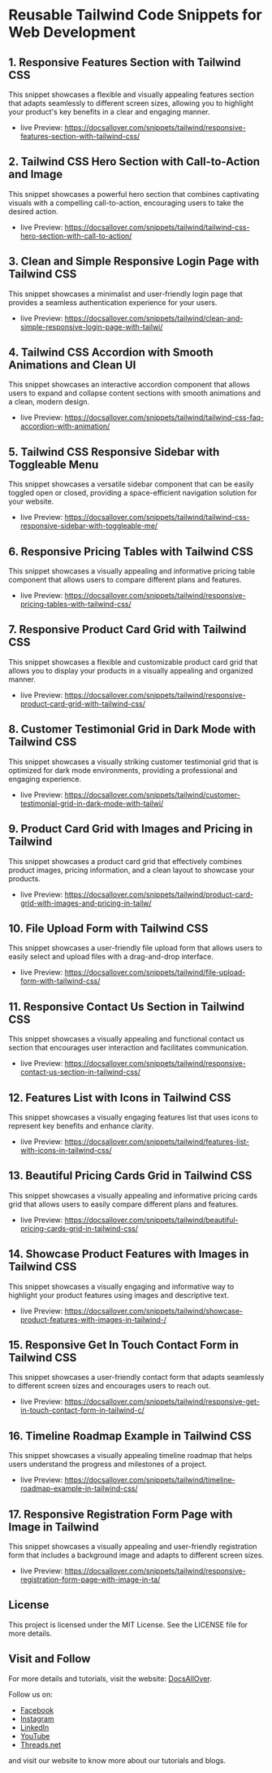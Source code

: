 # Reusable Tailwind Code Snippets for Web Development

## 1. Responsive Features Section with Tailwind CSS
This snippet showcases a flexible and visually appealing features section that adapts seamlessly to different screen sizes, allowing you to highlight your product's key benefits in a clear and engaging manner.
  - live Preview: https://docsallover.com/snippets/tailwind/responsive-features-section-with-tailwind-css/

## 2. Tailwind CSS Hero Section with Call-to-Action and Image
This snippet showcases a powerful hero section that combines captivating visuals with a compelling call-to-action, encouraging users to take the desired action.
  - live Preview: https://docsallover.com/snippets/tailwind/tailwind-css-hero-section-with-call-to-action/ 

## 3. Clean and Simple Responsive Login Page with Tailwind CSS
This snippet showcases a minimalist and user-friendly login page that provides a seamless authentication experience for your users.
  - live Preview: https://docsallover.com/snippets/tailwind/clean-and-simple-responsive-login-page-with-tailwi/

## 4. Tailwind CSS Accordion with Smooth Animations and Clean UI
This snippet showcases an interactive accordion component that allows users to expand and collapse content sections with smooth animations and a clean, modern design.
  - live Preview: https://docsallover.com/snippets/tailwind/tailwind-css-faq-accordion-with-animation/

## 5. Tailwind CSS Responsive Sidebar with Toggleable Menu
This snippet showcases a versatile sidebar component that can be easily toggled open or closed, providing a space-efficient navigation solution for your website.
  - live Preview: https://docsallover.com/snippets/tailwind/tailwind-css-responsive-sidebar-with-toggleable-me/

## 6. Responsive Pricing Tables with Tailwind CSS
This snippet showcases a visually appealing and informative pricing table component that allows users to compare different plans and features.
  - live Preview: https://docsallover.com/snippets/tailwind/responsive-pricing-tables-with-tailwind-css/

## 7. Responsive Product Card Grid with Tailwind CSS
This snippet showcases a flexible and customizable product card grid that allows you to display your products in a visually appealing and organized manner.
  - live Preview: https://docsallover.com/snippets/tailwind/responsive-product-card-grid-with-tailwind-css/

## 8. Customer Testimonial Grid in Dark Mode with Tailwind CSS
This snippet showcases a visually striking customer testimonial grid that is optimized for dark mode environments, providing a professional and engaging experience.
  - live Preview: https://docsallover.com/snippets/tailwind/customer-testimonial-grid-in-dark-mode-with-tailwi/

## 9. Product Card Grid with Images and Pricing in Tailwind
This snippet showcases a product card grid that effectively combines product images, pricing information, and a clean layout to showcase your products.
  - live Preview: https://docsallover.com/snippets/tailwind/product-card-grid-with-images-and-pricing-in-tailw/

## 10. File Upload Form with Tailwind CSS
This snippet showcases a user-friendly file upload form that allows users to easily select and upload files with a drag-and-drop interface.
  - live Preview: https://docsallover.com/snippets/tailwind/file-upload-form-with-tailwind-css/

## 11. Responsive Contact Us Section in Tailwind CSS
This snippet showcases a visually appealing and functional contact us section that encourages user interaction and facilitates communication.
  - live Preview: https://docsallover.com/snippets/tailwind/responsive-contact-us-section-in-tailwind-css/

## 12. Features List with Icons in Tailwind CSS
This snippet showcases a visually engaging features list that uses icons to represent key benefits and enhance clarity.
  - live Preview: https://docsallover.com/snippets/tailwind/features-list-with-icons-in-tailwind-css/

## 13. Beautiful Pricing Cards Grid in Tailwind CSS
This snippet showcases a visually appealing and informative pricing cards grid that allows users to easily compare different plans and features.
  - live Preview: https://docsallover.com/snippets/tailwind/beautiful-pricing-cards-grid-in-tailwind-css/

## 14. Showcase Product Features with Images in Tailwind CSS
This snippet showcases a visually engaging and informative way to highlight your product features using images and descriptive text.
  - live Preview: https://docsallover.com/snippets/tailwind/showcase-product-features-with-images-in-tailwind-/

## 15. Responsive Get In Touch Contact Form in Tailwind CSS
This snippet showcases a user-friendly contact form that adapts seamlessly to different screen sizes and encourages users to reach out.
  - live Preview: https://docsallover.com/snippets/tailwind/responsive-get-in-touch-contact-form-in-tailwind-c/

## 16. Timeline Roadmap Example in Tailwind CSS
This snippet showcases a visually appealing timeline roadmap that helps users understand the progress and milestones of a project.
  - live Preview: https://docsallover.com/snippets/tailwind/timeline-roadmap-example-in-tailwind-css/

## 17. Responsive Registration Form Page with Image in Tailwind
This snippet showcases a visually appealing and user-friendly registration form that includes a background image and adapts to different screen sizes.
  - live Preview: https://docsallover.com/snippets/tailwind/responsive-registration-form-page-with-image-in-ta/


## License
This project is licensed under the MIT License. See the LICENSE file for more details.


## Visit and Follow
For more details and tutorials, visit the website: [DocsAllOver](https://docsallover.com/).

Follow us on:
- [Facebook](https://www.facebook.com/docsallover)
- [Instagram](https://www.instagram.com/docsallover.tech/)
- [LinkedIn](https://www.linkedin.com/company/docsallover/)
- [YouTube](https://www.youtube.com/@docsallover)
- [Threads.net](https://threads.net/docsallover.tech)

and visit our website to know more about our tutorials and blogs.
